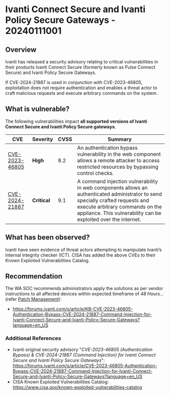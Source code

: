 # Ivanti Connect Secure and Ivanti Policy Secure Gateways - 20240111001

## Overview

Ivanti has released a security advisory relating to critical vulnerabilities in their products Ivanti Connect Secure (formerly known as Pulse Connect Secure) and Ivanti Policy Secure Gateways.

If CVE-2024-21887 is used in conjunction with CVE-2023-46805, exploitation does not require authentication and enables a threat actor to craft malicious requests and execute arbitrary commands on the system.

## What is vulnerable?

The following vulnerabilities impact **all supported versions of Ivanti Connect Secure and Ivanti Policy Secure gateways**.

| CVE                                                               | Severity     | CVSS | Summary                                                                                                                                                                                                                              |
| ----------------------------------------------------------------- | ------------ | ---- | ------------------------------------------------------------------------------------------------------------------------------------------------------------------------------------------------------------------------------------ |
| [CVE-2023-46805](https://www.cve.org/CVERecord?id=CVE-2023-46805) | **High**     | 8.2  | An authentication bypass vulnerability in the web component allows a remote attacker to access restricted resources by bypassing control checks.                                                                                     |
| [CVE-2024-21887](https://www.cve.org/CVERecord?id=CVE-2024-21887) | **Critical** | 9.1  | A command injection vulnerability in web components allows an authenticated administrator to send specially crafted requests and execute arbitrary commands on the appliance. This vulnerability can be exploited over the internet. |

## What has been observed?

Ivanti have seen evidence of threat actors attempting to manipulate Ivanti’s internal integrity checker (ICT). CISA has added the above CVEs to their Known Exploited Vulnerabilities Catalog.

## Recommendation

The WA SOC recommends administrators apply the solutions as per vendor instructions to all affected devices within expected timeframe of *48 Hours...* (refer [Patch Management](../guidelines/patch-management.md)):

- <https://forums.ivanti.com/s/article/KB-CVE-2023-46805-Authentication-Bypass-CVE-2024-21887-Command-Injection-for-Ivanti-Connect-Secure-and-Ivanti-Policy-Secure-Gateways?language=en_US>

### Additional References

- Ivanti original security advisory "C*VE-2023-46805 (Authentication Bypass) & CVE-2024-21887 (Command Injection) for Ivanti Connect Secure and Ivanti Policy Secure Gateways*": <https://forums.ivanti.com/s/article/CVE-2023-46805-Authentication-Bypass-CVE-2024-21887-Command-Injection-for-Ivanti-Connect-Secure-and-Ivanti-Policy-Secure-Gateways?language=en_US>
- CISA Known Exploited Vulnerabilities Catalog: <https://www.cisa.gov/known-exploited-vulnerabilities-catalog>
